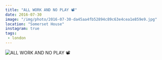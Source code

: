 ```yaml
---
title: "ALL WORK AND NO PLAY 📽"
date: 2016-07-30
image: "/img/photo/2016-07-30-da45aa4fb52894c89c63e4cea1e859e9.jpg"
location: "Somerset House"
instagram: true
tags:
 - london
---
```


![ALL WORK AND NO PLAY 📽](/img/photo/2016-07-30-da45aa4fb52894c89c63e4cea1e859e9.jpg)
